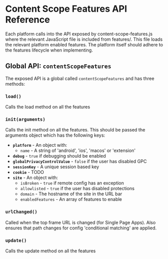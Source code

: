 # Content Scope Features API Reference

Each platform calls into the API exposed by content-scope-features.js where the relevant JavaScript file is included from features/. This file loads the relevant platform enabled features. The platform itself should adhere to the features lifecycle when implementing.

## Global API: `contentScopeFeatures`

The exposed API is a global called `contentScopeFeatures` and has three methods:

### `load()`
Calls the load method on all the features

### `init(arguments)`
Calls the init method on all the features. This should be passed the arguments object which has the following keys:

- **`platform`** - An object with:
  - `name` - A string of 'android', 'ios', 'macos' or 'extension'
- **`debug`** - `true` if debugging should be enabled
- **`globalPrivacyControlValue`** - `false` if the user has disabled GPC
- **`sessionKey`** - A unique session based key
- **`cookie`** - TODO
- **`site`** - An object with:
  - `isBroken` - `true` if remote config has an exception
  - `allowlisted` - `true` if the user has disabled protections
  - `domain` - The hostname of the site in the URL bar
  - `enabledFeatures` - An array of features to enable

### `urlChanged()`
Called when the top frame URL is changed (for Single Page Apps). Also ensures that path changes for config 'conditional matching' are applied.

### `update()`
Calls the update method on all the features 